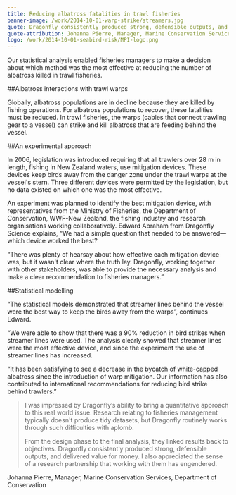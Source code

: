 ```yaml
---
title: Reducing albatross fatalities in trawl fisheries
banner-image: /work/2014-10-01-warp-strike/streamers.jpg
quote: Dragonfly consistently produced strong, defensible outputs, and delivered value for money
quote-attribution: Johanna Pierre, Manager, Marine Conservation Services, Department of Conservation
logo: /work/2014-10-01-seabird-risk/MPI-logo.png
---
```


Our statistical analysis enabled fisheries managers to make a decision about which 
method was the most effective at reducing the number of albatross killed in trawl fisheries.
<!--more-->


##Albatross interactions with trawl warps

Globally, albatross populations are in decline because they are killed by fishing operations. For albatross populations to recover, these fatalities must be reduced. In trawl fisheries, the warps (cables that connect trawling gear to a vessel) can strike and kill albatross that are feeding behind the vessel.

##An experimental approach

In 2006, legislation was introduced requiring that all trawlers over 28 m in
length, fishing in New Zealand waters, use mitigation devices. These devices
keep birds away from the danger zone under the trawl warps at the vessel's
stern. Three different devices were permitted by the legislation, but no data
existed on which one was the most effective.

An experiment was planned to identify the best mitigation device, with
representatives from the Ministry of Fisheries, the Department of Conservation,
WWF-New Zealand, the fishing industry and research organisations working
collaboratively. Edward Abraham from Dragonfly Science explains, “We had a
simple question that needed to be answered—which device worked the best?

“There was plenty of hearsay about how effective each mitigation device was,
but it wasn't clear where the truth lay. Dragonfly, working together with other
stakeholders, was able to provide the necessary analysis and make a clear
recommendation to fisheries managers.”

##Statistical modelling


“The statistical models demonstrated that streamer lines behind the vessel were
the best way to keep the birds away from the warps”, continues Edward.

“We were able to show that there was a 90% reduction in bird strikes when
streamer lines were used. The analysis clearly showed that streamer lines were
the most effective device, and since the experiment the use of streamer lines
has increased.

“It has been satisfying to see a decrease in the bycatch of white-capped
albatross since the introduction of warp mitigation. Our information has also
contributed to international recommendations for reducing bird strike behind
trawlers.”


>I was impressed by Dragonfly’s ability to bring a quantitative approach to this 
> real world issue. Research relating to fisheries management typically doesn't 
> produce tidy datasets, but Dragonfly routinely works through such difficulties with aplomb.
>
> From the design phase to the final analysis, they linked results back to objectives. Dragonfly
> consistently produced strong, defensible outputs, and delivered value for money. I also 
> appreciated the sense of a research partnership that working with them has engendered.

Johanna Pierre, Manager, Marine Conservation Services, Department of Conservation



